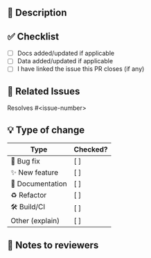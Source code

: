 <!--
  Pull Request Template
  =====================
  Provide a high-quality, concise description of your changes.
  PRs that follow this template are easier to review and merge.
-->

## 📄 Description

<!-- What does this PR change? Why is it needed? -->

## ✅ Checklist

- [ ] Docs added/updated if applicable
- [ ] Data added/updated if applicable
- [ ] I have linked the issue this PR closes (if any)

## 🔗 Related Issues

Resolves #\<issue-number>

## 💡 Type of change

| Type            | Checked? |
|-----------------|----------|
| 🐞 Bug fix      | [ ] |
| ✨ New feature   | [ ] |
| 📝 Documentation | [ ] |
| ♻️ Refactor      | [ ] |
| 🛠️ Build/CI      | [ ] |
| Other (explain) | [ ] |

## 📝 Notes to reviewers

<!-- Anything specific reviewers should know before starting -->
